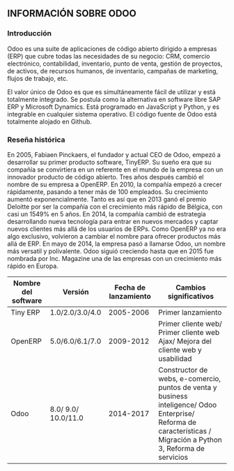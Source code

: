 ## INFORMACIÓN SOBRE ODOO

### Introducción

 Odoo es una suite de aplicaciones de código abierto dirigido a empresas (ERP) que cubre todas las necesidades de su negocio: CRM, comercio electrónico, contabilidad, inventario, punto de venta, gestión de proyectos, de activos, de recursos humanos, de inventario, campañas de marketing, flujos de trabajo, etc.  

El valor único de Odoo es que es simultáneamente fácil de utilizar y está totalmente integrado. Se postula como la alternativa en software libre  SAP ERP y Microsoft Dynamics. Está programado en JavaScript y Python, y es integrable en cualquier sistema operativo.  El código fuente de Odoo está totalmente alojado en Github.  

### Reseña histórica

En 2005, Fabiaen Pinckaers, el fundador y actual CEO de Odoo, empezó a desarrollar su primer producto software, TinyERP. Su sueño era que su compañía se convirtiera en un referente en el mundo de la empresa con un innovador producto de código abierto. Tres años después cambió el nombre de su empresa a OpenERP. En 2010, la compañía empezó a crecer rápidamente, pasando a tener más de 100 empleados. Su crecimiento aumentó exponencialmente. Tanto es así que en 2013 ganó el premio Deloitte por ser la compañía con el crecimiento más rápido de Bélgica, con casi un 1549% en 5 años. En 2014, la compañía cambió de estrategia desarrollando nueva tecnología para entrar en nuevos mercados y captar nuevos clientes más allá de los usuarios de ERPs. Como OpenERP ya no era algo exclusivo, volvieron a cambiar el nombre para ofrecer productos más allá de ERP. En mayo de 2014, la empresa pasó a llamarse Odoo, un nombre más versatil y polivalente. Odoo siguió creciendo hasta que en 2015 fue nombrada por Inc. Magazine una de las empresas con un crecimiento más rápido en Europa.


| Nombre del software | Versión | Fecha de lanzamiento | Cambios significativos |
|-----------------------------|-----------|------------------------------| -------------------------------|
| Tiny ERP | 1.0/2.0/3.0/4.0 | 2005-2006 | Primer lanzamiento |
| OpenERP | 5.0/6.0/6.1/7.0 | 2009-2012| Primer cliente web/ Primer cliente web Ajax/ Mejora del cliente web y usabilidad |
| Odoo | 8.0/ 9.0/ 10.0/11.0 | 2014-2017| Constructor de webs, e-comercio, puntos de venta y business inteligence/ Odoo Enterprise/ Reforma de características / Migración a Python 3, Reforma de servicios|  
